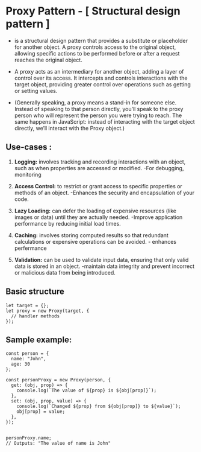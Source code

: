 # Proxy Pattern - [ Structural design pattern ]

- is a structural design pattern that provides a substitute or placeholder for another object. A proxy controls access to the original object, allowing specific actions to be performed before or after a request reaches the original object.

- A proxy acts as an intermediary for another object, adding a layer of control over its access. It intercepts and controls interactions with the target object, providing greater control over operations such as getting or setting values.

- (Generally speaking, a proxy means a stand-in for someone else. Instead of speaking to that person directly, you’ll speak to the proxy person who will represent the person you were trying to reach. The same happens in JavaScript: instead of interacting with the target object directly, we’ll interact with the Proxy object.)

## Use-cases :

1. **Logging:** involves tracking and recording interactions with an object, such as when properties are accessed or modified. -For debugging, monitoring

2. **Access Control:** to restrict or grant access to specific properties or methods of an object. -Enhances the security and encapsulation of your code.

3. **Lazy Loading:** can defer the loading of expensive resources (like images or data) until they are actually needed. -Improve application performance by reducing initial load times.

4. **Caching:** involves storing computed results so that redundant calculations or expensive operations can be avoided. - enhances perfermance

5. **Validation:** can be used to validate input data, ensuring that only valid data is stored in an object. -maintain data integrity and prevent incorrect or malicious data from being introduced.

## Basic structure

```
let target = {};
let proxy = new Proxy(target, {
  // handler methods
});
```

## Sample example:

```
const person = {
  name: "John",
  age: 30
};

const personProxy = new Proxy(person, {
  get: (obj, prop) => {
    console.log(`The value of ${prop} is ${obj[prop]}`);
  },
  set: (obj, prop, value) => {
    console.log(`Changed ${prop} from ${obj[prop]} to ${value}`);
    obj[prop] = value;
  },
});


personProxy.name;
// Outputs: "The value of name is John"
```
